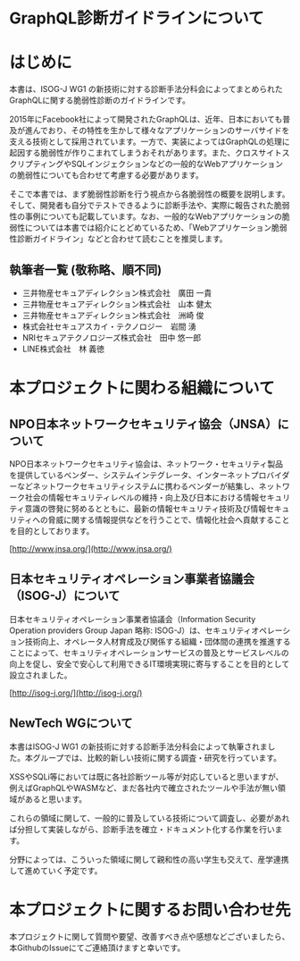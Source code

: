 # GraphQL診断ガイドラインについて

# はじめに

本書は、ISOG-J WG1 の新技術に対する診断手法分科会によってまとめられたGraphQLに関する脆弱性診断のガイドラインです。

2015年にFacebook社によって開発されたGraphQLは、近年、日本においても普及が進んでおり、その特性を生かして様々なアプリケーションのサーバサイドを支える技術として採用されています。一方で、実装によってはGraphQLの処理に起因する脆弱性が作りこまれてしまうおそれがあります。また、クロスサイトスクリプティングやSQLインジェクションなどの一般的なWebアプリケーションの脆弱性についても合わせて考慮する必要があります。

そこで本書では、まず脆弱性診断を行う視点から各脆弱性の概要を説明します。そして、開発者も自分でテストできるように診断手法や、実際に報告された脆弱性の事例についても記載しています。なお、一般的なWebアプリケーションの脆弱性については本書では紹介にとどめているため、「Webアプリケーション脆弱性診断ガイドライン」などと合わせて読むことを推奨します。

## 執筆者一覧 (敬称略、順不同)

- 三井物産セキュアディレクション株式会社　廣田 一貴
- 三井物産セキュアディレクション株式会社　山本 健太
- 三井物産セキュアディレクション株式会社　洲崎 俊
- 株式会社セキュアスカイ・テクノロジー　岩間 湧
- NRIセキュアテクノロジーズ株式会社　田中 悠一郎
- LINE株式会社　林 義徳

# 本プロジェクトに関わる組織について

## **NPO日本ネットワークセキュリティ協会（JNSA）について**

NPO日本ネットワークセキュリティ協会は、ネットワーク・セキュリティ製品を提供しているベンダー、システムインテグレータ、インターネットプロバイダーなどネットワークセキュリティシステムに携わるベンダーが結集し、ネットワーク社会の情報セキュリティレベルの維持・向上及び日本における情報セキュリティ意識の啓発に努めるとともに、最新の情報セキュリティ技術及び情報セキュリティへの脅威に関する情報提供などを行うことで、情報化社会へ貢献することを目的としております。

[http://www.jnsa.org/](http://www.jnsa.org/)

## **日本セキュリティオペレーション事業者協議会（ISOG-J）について**

日本セキュリティオペレーション事業者協議会（Information Security Operation providers Group Japan 略称: ISOG-J）は、セキュリティオペレーション技術向上、オペレータ人材育成及び関係する組織・団体間の連携を推進することによって、セキュリティオペレーションサービスの普及とサービスレベルの向上を促し、安全で安心して利用できるIT環境実現に寄与することを目的として設立されました。

[http://isog-j.org/](http://isog-j.org/)

## NewTech WGについて

本書はISOG-J WG1 の新技術に対する診断手法分科会によって執筆されました。本グループでは、比較的新しい技術に関する調査・研究を行っています。

XSSやSQLi等においては既に各社診断ツール等が対応していると思いますが、例えばGraphQLやWASMなど、まだ各社内で確立されたツールや手法が無い領域があると思います。

これらの領域に関して、一般的に普及している技術について調査し、必要があれば分担して実装しながら、診断手法を確立・ドキュメント化する作業を行います。

分野によっては、こういった領域に関して親和性の高い学生も交えて、産学連携して進めていく予定です。

# 本プロジェクトに関するお問い合わせ先

本プロジェクトに関して質問や要望、改善すべき点や感想などございましたら、本GithubのIssueにてご連絡頂けますと幸いです。